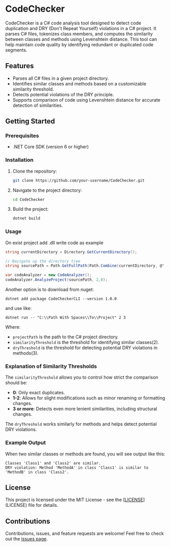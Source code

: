 
# CodeChecker

CodeChecker is a C# code analysis tool designed to detect code duplication and DRY (Don't Repeat Yourself) violations in a C# project. It parses C# files, tokenizes class members, and computes the similarity between classes and methods using Levenshtein distance. This tool can help maintain code quality by identifying redundant or duplicated code segments.

## Features
- Parses all C# files in a given project directory.
- Identifies similar classes and methods based on a customizable similarity threshold.
- Detects potential violations of the DRY principle.
- Supports comparison of code using Levenshtein distance for accurate detection of similarities.

## Getting Started

### Prerequisites
- .NET Core SDK (version 6 or higher)

### Installation

1. Clone the repository:
   ```bash
   git clone https://github.com/your-username/CodeChecker.git
   ```

2. Navigate to the project directory:
   ```bash
   cd CodeChecker
   ```

3. Build the project:
   ```bash
   dotnet build
   ```

### Usage

On exist project add .dll write code as example
```c# 
string currentDirectory = Directory.GetCurrentDirectory();

// Navigate up the directory tree
string sourcePath = Path.GetFullPath(Path.Combine(currentDirectory, @"..\..\..\"));

var codeAnalyzer = new CodeAnalyzer();
codeAnalyzer.AnalyzeProject(sourcePath, 2,0);
```
Another option is to download from nuget:
```
dotnet add package CodeCheckerCLI --version 1.0.0
```

and use like:
```
dotnet run -- "C:\\Path With Spaces\\To\\Project" 2 3
```

Where:
- `projectPath` is the path to the C# project directory.
- `similarityThreshold` is the threshold for identifying similar classes(2).
- `dryThreshold` is the threshold for detecting potential DRY violations in methods(3).

### Explanation of Similarity Thresholds
The `similarityThreshold` allows you to control how strict the comparison should be:

- **0**: Only exact duplicates.
- **1-2**: Allows for slight modifications such as minor renaming or formatting changes.
- **3 or more**: Detects even more lenient similarities, including structural changes.

The `dryThreshold` works similarly for methods and helps detect potential DRY violations.

### Example Output
When two similar classes or methods are found, you will see output like this:

```
Classes 'Class1' and 'Class2' are similar.
DRY violation: Method 'MethodA' in class 'Class1' is similar to 'MethodB' in class 'Class2'.
```

## License
This project is licensed under the MIT License - see the [[LICENSE](https://github.com/danijel88/CodeChecker/tree/master?tab=MIT-1-ov-file)](LICENSE) file for details.

## Contributions
Contributions, issues, and feature requests are welcome! Feel free to check out the [issues page](https://github.com/danijel88/CodeChecker/issues).
